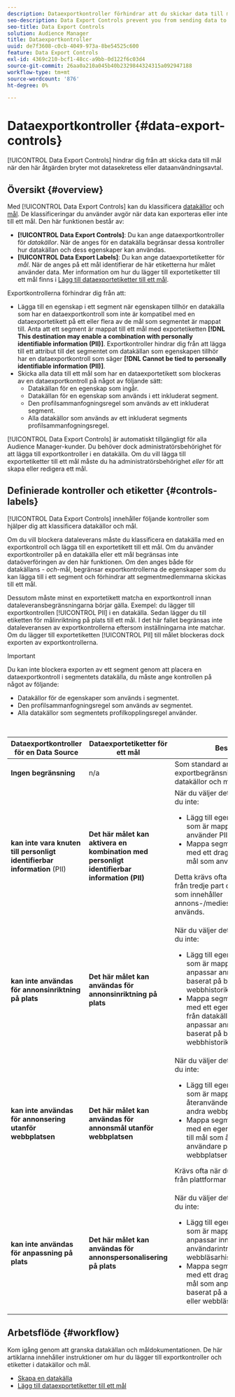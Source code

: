 ```yaml
---
description: Dataexportkontroller förhindrar att du skickar data till mål när den här åtgärden bryter mot datasekretess eller dataanvändningsavtal.
seo-description: Data Export Controls prevent you from sending data to destinations when this action violates data privacy or data use agreements.
seo-title: Data Export Controls
solution: Audience Manager
title: Dataexportkontroller
uuid: de7f3608-c0cb-4049-973a-8be54525c600
feature: Data Export Controls
exl-id: 4369c210-bcf1-48cc-a9bb-0d122f6c03d4
source-git-commit: 26aa0a210a045b40b2329844324315a092947188
workflow-type: tm+mt
source-wordcount: '876'
ht-degree: 0%

---
```


# Dataexportkontroller {#data-export-controls}

[!UICONTROL Data Export Controls] hindrar dig från att skicka data till mål när den här åtgärden bryter mot datasekretess eller dataanvändningsavtal.

## Översikt {#overview}

Med [!UICONTROL Data Export Controls] kan du klassificera [datakällor](../features/datasources-list-and-settings.md#data-sources-list-and-settings) och [mål](../features/destinations/destinations.md). De klassificeringar du använder avgör när data kan exporteras eller inte till ett mål. Den här funktionen består av:

* **[!UICONTROL Data Export Controls]**: Du kan ange dataexportkontroller för *datakällor*. När de anges för en datakälla begränsar dessa kontroller hur datakällan och dess egenskaper kan användas.
* **[!UICONTROL Data Export Labels]**: Du kan ange dataexportetiketter för *mål*. När de anges på ett mål identifierar de här etiketterna hur målet använder data. Mer information om hur du lägger till exportetiketter till ett mål finns i [Lägg till dataexportetiketter till ett mål](/help/using/features/destinations/add-data-export-labels.md).

Exportkontrollerna förhindrar dig från att:

* Lägga till en egenskap i ett segment när egenskapen tillhör en datakälla som har en dataexportkontroll som inte är kompatibel med en dataexportetikett på ett eller flera av de mål som segmentet är mappat till.
Anta att ett segment är mappat till ett mål med exportetiketten **[!DNL This destination may enable a combination with personally identifiable information (PII)]**. Exportkontroller hindrar dig från att lägga till ett attribut till det segmentet om datakällan som egenskapen tillhör har en dataexportkontroll som säger **[!DNL Cannot be tied to personally identifiable information (PII)]**.
* Skicka alla data till ett mål som har en dataexportetikett som blockeras av en dataexportkontroll på något av följande sätt:
   * Datakällan för en egenskap som ingår.
   * Datakällan för en egenskap som används i ett inkluderat segment.
   * Den profilsammanfogningsregel som används av ett inkluderat segment.
   * Alla datakällor som används av ett inkluderat segments profilsammanfogningsregel.

[!UICONTROL Data Export Controls] är automatiskt tillgängligt för alla Audience Manager-kunder. Du behöver dock administratörsbehörighet för att lägga till exportkontroller i en datakälla. Om du vill lägga till exportetiketter till ett mål måste du ha administratörsbehörighet *eller* för att skapa eller redigera ett mål.

## Definierade kontroller och etiketter {#controls-labels}

[!UICONTROL Data Export Controls] innehåller följande kontroller som hjälper dig att klassificera datakällor och mål.

Om du vill blockera dataleverans måste du klassificera en datakälla med en exportkontroll och lägga till en exportetikett till ett mål. Om du använder exportkontroller på en datakälla eller ett mål begränsas inte dataöverföringen av den här funktionen. Om den anges både för datakällans *- och*-mål, begränsar exportkontrollerna de egenskaper som du kan lägga till i ett segment och förhindrar att segmentmedlemmarna skickas till ett mål.

Dessutom måste minst en exportetikett matcha en exportkontroll innan dataleveransbegränsningarna börjar gälla. Exempel: du lägger till exportkontrollen [!UICONTROL PII] i en datakälla. Sedan lägger du till etiketten för målinriktning på plats till ett mål. I det här fallet begränsas inte dataleveransen av exportkontrollerna eftersom inställningarna inte matchar. Om du lägger till exportetiketten [!UICONTROL PII] till målet blockeras dock exporten av exportkontrollerna.

>[!IMPORTANT]
>
>Du kan inte blockera exporten av ett segment genom att placera en dataexportkontroll i segmentets datakälla, du måste ange kontrollen på något av följande:
> * Datakällor för de egenskaper som används i segmentet.
> * Den profilsammanfogningsregel som används av segmentet.
> * Alla datakällor som segmentets profilkopplingsregel använder.

<br>

<table id="table_7D1F0270B5604A82B96A13CC49C937C0"> 
 <thead> 
  <tr> 
   <th colname="col1" class="entry"> Dataexportkontroller för en Data Source </th> 
   <th colname="col2" class="entry"> Dataexportetiketter för ett mål </th> 
   <th colname="col3" class="entry"> Beskrivning </th> 
  </tr> 
 </thead>
 <tbody> 
  <tr> 
   <td colname="col1"> <b><span class="uicontrol"> Ingen begränsning</span></b> </td> 
   <td colname="col2"> n/a </td> 
   <td colname="col3"> Som standard anges inte exportbegränsningar för nya datakällor och mål. </td> 
  </tr> 
  <tr> 
   <td colname="col1"> <b><span class="uicontrol"> kan inte vara knuten till personligt identifierbar information </span></b> (PII) </td> 
   <td colname="col2"> <b><span class="uicontrol"> Det här målet kan aktivera en kombination med personligt identifierbar information (PII)</span></b> </td> 
   <td colname="col3">När du väljer det här alternativet kan du inte: 
    <ul id="ul_0D5A4D0373374217A4BACDFC3BB2F79D"> 
     <li id="li_C32FC26C6E814412A1C73B840E81BB68">Lägg till egenskaper i segment som är mappade till mål som använder PII. </li> 
     <li id="li_BF4FD10807AF4E109CEA22FBD3F6F9B3">Mappa segment som skapats med ett drag från datakällan till mål som använder PII. </li> 
    </ul> <p>Detta krävs ofta av dataleverantörer från tredje part och när datakällor som innehåller annons-/mediespårningsinformation används. </p> </td> 
  </tr> 
  <tr> 
   <td colname="col1"> <b><span class="uicontrol"> kan inte användas för annonsinriktning på plats</span></b> </td> 
   <td colname="col2"> <b><span class="uicontrol"> Det här målet kan användas för annonsinriktning på plats</span></b> </td> 
   <td colname="col3">När du väljer det här alternativet kan du inte: 
    <ul id="ul_5B17972E7E0C424A833AD540DFF3CBF2"> 
     <li id="li_05810CEAC8CB4616BB2D52DDDADA84A8">Lägg till egenskaper i segment som är mappade till mål som anpassar annonsleveranser baserat på besökarens webbhistorik. </li> 
     <li id="li_B2C3479ECEA74F49B9A2CFDDEE128DF3">Mappa segment som skapats med ett egenutvecklat beteende från datakällan till mål som anpassar annonsleveransen baserat på besökarens webbhistorik. </li> 
    </ul> </td> 
  </tr> 
  <tr> 
   <td colname="col1"> <b><span class="uicontrol"> kan inte användas för annonsering utanför webbplatsen </span></b> </td> 
   <td colname="col2"> <b><span class="uicontrol"> Det här målet kan användas för annonsmål utanför webbplatsen </span></b> </td> 
   <td colname="col3">När du väljer det här alternativet kan du inte: 
    <ul id="ul_B9352FF5282C481BA3A24C581217A156"> 
     <li id="li_0F89583A603D4CD8804724954CFD52C6">Lägg till egenskaper i segment som är mappade till mål som återanvänder användare på andra webbplatser. </li> 
     <li id="li_ABDD8BEDE9AF411695C7BDF9AE522BA7">Mappa segment som skapats med en egenskap från datakällan till mål som återanvänder användare på andra webbplatser. </li> 
    </ul> <p>Krävs ofta när du arbetar med data från plattformar för sociala medier. </p> </td> 
  </tr> 
  <tr> 
   <td colname="col1"> <b><span class="uicontrol"> kan inte användas för anpassning på plats</span></b> </td> 
   <td colname="col2"> <b><span class="uicontrol"> Det här målet kan användas för annonspersonalisering på plats </span></b> </td> 
   <td colname="col3">När du väljer det här alternativet kan du inte: 
    <ul id="ul_3360EB209E07402A863F0E7473B99D3F"> 
     <li id="li_88B3842B67E040EB9DC0BBEB8E5EC251">Lägg till egenskaper i segment som är mappade till mål som anpassar innehåll baserat på användarintressen eller webbläsarhistorik. </li> 
     <li id="li_6506254CCE6546039A3D82B60368C8B4">Mappa segment som byggts med ett drag från datakällan till mål som anpassar innehåll baserat på användarintressen eller webbläsarhistorik. </li> 
    </ul> </td> 
  </tr> 
 </tbody> 
</table>

## Arbetsflöde {#workflow}

Kom igång genom att granska datakällan och måldokumentationen. De här artiklarna innehåller instruktioner om hur du lägger till exportkontroller och etiketter i datakällor och mål.

* [Skapa en datakälla](../features/manage-datasources.md#create-data-source)
* [Lägg till dataexportetiketter till ett mål](../features/destinations/add-data-export-labels.md)
